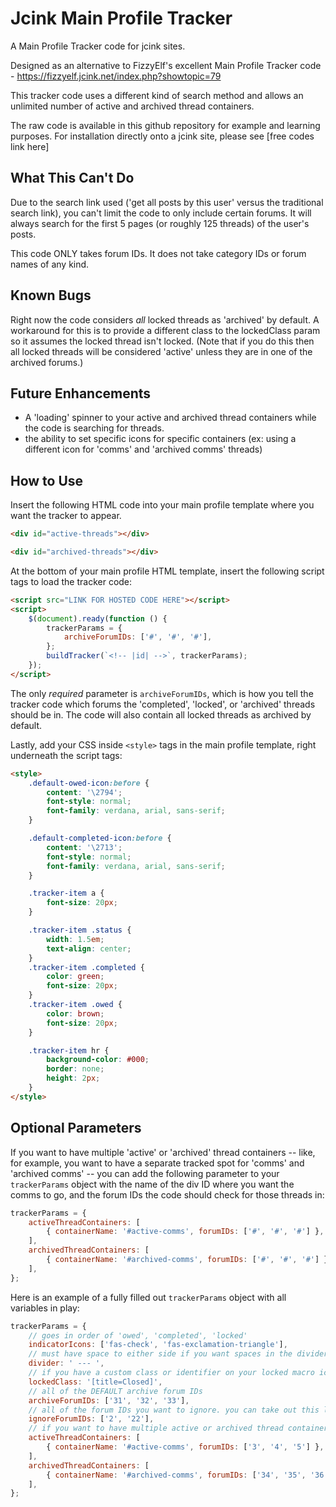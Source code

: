 # Jcink Main Profile Tracker

A Main Profile Tracker code for jcink sites.

Designed as an alternative to FizzyElf's excellent Main Profile Tracker code - https://fizzyelf.jcink.net/index.php?showtopic=79

This tracker code uses a different kind of search method and allows an unlimited number of active and archived thread containers.

The raw code is available in this github repository for example and learning purposes. For installation directly onto a jcink site, please see
[free codes link here]

## What This Can't Do

Due to the search link used ('get all posts by this user' versus the traditional search link), you can't limit the code to only include certain forums. It will always search for the first 5 pages (or roughly 125 threads) of the user's posts.

This code ONLY takes forum IDs. It does not take category IDs or forum names of any kind.

## Known Bugs

Right now the code considers _all_ locked threads as 'archived' by default. A workaround for this is to provide a different class to the lockedClass param so it assumes the locked thread isn't locked. (Note that if you do this then all locked threads will be considered 'active' unless they are in one of the archived forums.)

## Future Enhancements

- A 'loading' spinner to your active and archived thread containers while the code is searching for threads.
- the ability to set specific icons for specific containers (ex: using a different icon for 'comms' and 'archived comms' threads)

## How to Use

Insert the following HTML code into your main profile template where you want the tracker to appear.

```html
<div id="active-threads"></div>

<div id="archived-threads"></div>
```

At the bottom of your main profile HTML template, insert the following script tags to load the tracker code:

```html
<script src="LINK FOR HOSTED CODE HERE"></script>
<script>
	$(document).ready(function () {
		trackerParams = {
			archiveForumIDs: ['#', '#', '#'],
		};
		buildTracker(`<!-- |id| -->`, trackerParams);
	});
</script>
```

The only _required_ parameter is `archiveForumIDs`, which is how you tell the tracker code which forums the 'completed', 'locked', or 'archived' threads should be in. The code will also contain all locked threads as archived by default.

Lastly, add your CSS inside `<style>` tags in the main profile template, right underneath the script tags:

```html
<style>
	.default-owed-icon:before {
		content: '\2794';
		font-style: normal;
		font-family: verdana, arial, sans-serif;
	}

	.default-completed-icon:before {
		content: '\2713';
		font-style: normal;
		font-family: verdana, arial, sans-serif;
	}

	.tracker-item a {
		font-size: 20px;
	}

	.tracker-item .status {
		width: 1.5em;
		text-align: center;
	}
	.tracker-item .completed {
		color: green;
		font-size: 20px;
	}
	.tracker-item .owed {
		color: brown;
		font-size: 20px;
	}

	.tracker-item hr {
		background-color: #000;
		border: none;
		height: 2px;
	}
</style>
```

## Optional Parameters

If you want to have multiple 'active' or 'archived' thread containers -- like, for example, you want to have a separate tracked spot for 'comms' and 'archived comms' -- you can add the following parameter to your `trackerParams` object with the name of the div ID where you want the comms to go, and the forum IDs the code should check for those threads in:

```javascript
trackerParams = {
	activeThreadContainers: [
		{ containerName: '#active-comms', forumIDs: ['#', '#', '#'] },
	],
	archivedThreadContainers: [
		{ containerName: '#archived-comms', forumIDs: ['#', '#', '#'] },
	],
};
```

Here is an example of a fully filled out `trackerParams` object with all variables in play:

```javascript
trackerParams = {
	// goes in order of 'owed', 'completed', 'locked'
	indicatorIcons: ['fas-check', 'fas-exclamation-triangle'],
	// must have space to either side if you want spaces in the divider
	divider: ' --- ',
	// if you have a custom class or identifier on your locked macro icon, otherwise it uses jcink default
	lockedClass: '[title=Closed]',
	// all of the DEFAULT archive forum IDs
	archiveForumIDs: ['31', '32', '33'],
	// all of the forum IDs you want to ignore. you can take out this line if you don't want to ignore any; it will ignore trash can by default
	ignoreForumIDs: ['2', '22'],
	// if you want to have multiple active or archived thread containers
	activeThreadContainers: [
		{ containerName: '#active-comms', forumIDs: ['3', '4', '5'] },
	],
	archivedThreadContainers: [
		{ containerName: '#archived-comms', forumIDs: ['34', '35', '36'] },
	],
};
```
